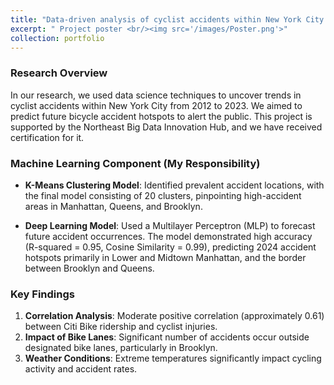 ```yaml
---
title: "Data-driven analysis of cyclist accidents within New York City's urban landscape"
excerpt: " Project poster <br/><img src='/images/Poster.png'>"
collection: portfolio
---
```


### Research Overview

In our research, we used data science techniques to uncover trends in cyclist accidents within New York City from 2012 to 2023. We aimed to predict future bicycle accident hotspots to alert the public. This project is supported by the Northeast Big Data Innovation Hub, and we have received certification for it.

### Machine Learning Component (My Responsibility)

- **K-Means Clustering Model**: Identified prevalent accident locations, with the final model consisting of 20 clusters, pinpointing high-accident areas in Manhattan, Queens, and Brooklyn.

- **Deep Learning Model**: Used a Multilayer Perceptron (MLP) to forecast future accident occurrences. The model demonstrated high accuracy (R-squared = 0.95, Cosine Similarity = 0.99), predicting 2024 accident hotspots primarily in Lower and Midtown Manhattan, and the border between Brooklyn and Queens.

### Key Findings

1. **Correlation Analysis**: Moderate positive correlation (approximately 0.61) between Citi Bike ridership and cyclist injuries.
2. **Impact of Bike Lanes**: Significant number of accidents occur outside designated bike lanes, particularly in Brooklyn.
3. **Weather Conditions**: Extreme temperatures significantly impact cycling activity and accident rates.

